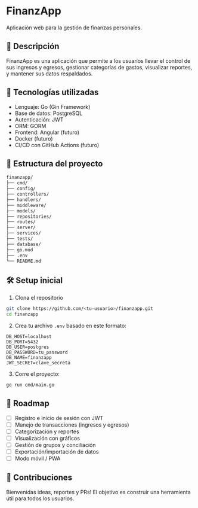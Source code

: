 # FinanzApp

Aplicación web para la gestión de finanzas personales.

## 🚀 Descripción

FinanzApp es una aplicación que permite a los usuarios llevar el control de sus ingresos y egresos, gestionar categorías de gastos, visualizar reportes, y mantener sus datos respaldados.

## 🧩 Tecnologías utilizadas

- Lenguaje: Go (Gin Framework)
- Base de datos: PostgreSQL
- Autenticación: JWT
- ORM: GORM
- Frontend: Angular (futuro)
- Docker (futuro)
- CI/CD con GitHub Actions (futuro)

## 📂 Estructura del proyecto

```bash
finanzapp/
├── cmd/
├── config/
├── controllers/
├── handlers/
├── middleware/
├── models/
├── repositories/
├── routes/
├── server/
├── services/
├── tests/
├── database/
├── go.mod
├── .env
└── README.md
```

## 🛠️ Setup inicial

1. Clona el repositorio
```bash
git clone https://github.com/<tu-usuario>/finanzapp.git
cd finanzapp
```

2. Crea tu archivo `.env` basado en este formato:
```env
DB_HOST=localhost
DB_PORT=5432
DB_USER=postgres
DB_PASSWORD=tu_password
DB_NAME=finanzapp
JWT_SECRET=clave_secreta
```

3. Corre el proyecto:
```bash
go run cmd/main.go
```

## 📅 Roadmap

- [ ] Registro e inicio de sesión con JWT
- [ ] Manejo de transacciones (ingresos y egresos)
- [ ] Categorización y reportes
- [ ] Visualización con gráficos
- [ ] Gestión de grupos y conciliación
- [ ] Exportación/importación de datos
- [ ] Modo móvil / PWA

## 🤝 Contribuciones

Bienvenidas ideas, reportes y PRs! El objetivo es construir una herramienta útil para todos los usuarios.
